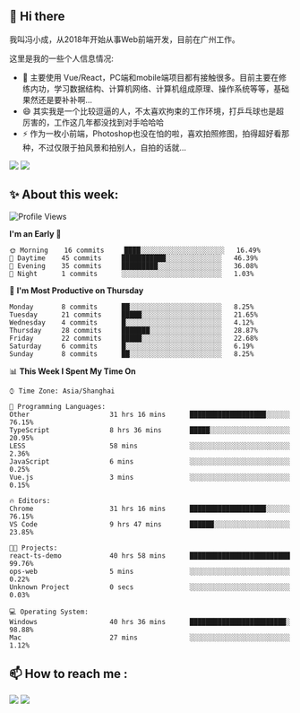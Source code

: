 ## 👋 Hi there

我叫冯小成，从2018年开始从事Web前端开发，目前在广州工作。

这里是我的一些个人信息情况:

- 🌱 主要使用 Vue/React，PC端和mobile端项目都有接触很多。目前主要在修练内功，学习数据结构、计算机网络、计算机组成原理、操作系统等等，基础果然还是要补补啊...
- 😄 其实我是一个比较逗逼的人，不太喜欢拘束的工作环境，打乒乓球也是超厉害的，工作这几年都没找到对手哈哈哈
- ⚡ 作为一枚小前端，Photoshop也没在怕的啦，喜欢拍照修图，拍得超好看那种，不过仅限于拍风景和拍别人，自拍的话就...

![](https://github-readme-stats.vercel.app/api?username=fxpixels&theme=graywhite&hide_border=true)
![](https://github-readme-stats.vercel.app/api/top-langs/?username=fxpixels&hide_border=true&layout=compact)

<!--
<img src="https://github-readme-stats.vercel.app/api?username=fxpixels&theme=graywhite&hide_border=true" width="500" alt=""/>
<img src="https://github-readme-stats.vercel.app/api/top-langs/?username=fxpixels&hide_border=true&layout=compact" width="300" alt=""/>
-->
## ✨ About this week:
<!--START_SECTION:waka-->
![Profile Views](http://img.shields.io/badge/Profile%20Views-137-blue)

**I'm an Early 🐤** 

```text
🌞 Morning    16 commits     ████░░░░░░░░░░░░░░░░░░░░░   16.49% 
🌆 Daytime    45 commits     ███████████░░░░░░░░░░░░░░   46.39% 
🌃 Evening    35 commits     █████████░░░░░░░░░░░░░░░░   36.08% 
🌙 Night      1 commits      ░░░░░░░░░░░░░░░░░░░░░░░░░   1.03%

```
📅 **I'm Most Productive on Thursday** 

```text
Monday       8 commits      ██░░░░░░░░░░░░░░░░░░░░░░░   8.25% 
Tuesday      21 commits     █████░░░░░░░░░░░░░░░░░░░░   21.65% 
Wednesday    4 commits      █░░░░░░░░░░░░░░░░░░░░░░░░   4.12% 
Thursday     28 commits     ███████░░░░░░░░░░░░░░░░░░   28.87% 
Friday       22 commits     █████░░░░░░░░░░░░░░░░░░░░   22.68% 
Saturday     6 commits      █░░░░░░░░░░░░░░░░░░░░░░░░   6.19% 
Sunday       8 commits      ██░░░░░░░░░░░░░░░░░░░░░░░   8.25%

```


📊 **This Week I Spent My Time On** 

```text
⌚︎ Time Zone: Asia/Shanghai

💬 Programming Languages: 
Other                    31 hrs 16 mins      ███████████████████░░░░░░   76.15% 
TypeScript               8 hrs 36 mins       █████░░░░░░░░░░░░░░░░░░░░   20.95% 
LESS                     58 mins             ░░░░░░░░░░░░░░░░░░░░░░░░░   2.36% 
JavaScript               6 mins              ░░░░░░░░░░░░░░░░░░░░░░░░░   0.25% 
Vue.js                   3 mins              ░░░░░░░░░░░░░░░░░░░░░░░░░   0.15%

🔥 Editors: 
Chrome                   31 hrs 16 mins      ███████████████████░░░░░░   76.15% 
VS Code                  9 hrs 47 mins       ██████░░░░░░░░░░░░░░░░░░░   23.85%

🐱‍💻 Projects: 
react-ts-demo            40 hrs 58 mins      █████████████████████████   99.76% 
ops-web                  5 mins              ░░░░░░░░░░░░░░░░░░░░░░░░░   0.22% 
Unknown Project          0 secs              ░░░░░░░░░░░░░░░░░░░░░░░░░   0.03%

💻 Operating System: 
Windows                  40 hrs 36 mins      ████████████████████████░   98.88% 
Mac                      27 mins             ░░░░░░░░░░░░░░░░░░░░░░░░░   1.12%

```


<!--END_SECTION:waka-->

## :mailbox: How to reach me : 

[<img src="https://img.icons8.com/bubbles/50/000000/gmail.png"/>](mailto:iampcfox@gmail.com)
[<img target="_blank" src="https://img.icons8.com/bubbles/50/000000/github.png">](https://github.com/FxPixels)



<!-- ![Visitor Badge](https://visitor-badge.laobi.icu/badge?page_id=fxpixels) -->

<!--
**FxPixels/FxPixels** is a ✨ _special_ ✨ repository because its `README.md` (this file) appears on your GitHub profile.

Here are some ideas to get you started:

- 🔭 I’m currently working on ...
- 🌱 I’m currently learning ...
- 👯 I’m looking to collaborate on ...
- 🤔 I’m looking for help with ...
- 💬 Ask me about ...
- 📫 How to reach me: ...
- 😄 Pronouns: ...
- ⚡ Fun fact: ...
-->
